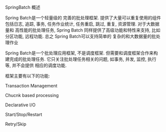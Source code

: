 SpringBatch 概述

Spring Batch是一个轻量级的 完善的批处理框架. 提供了大量可以重复使用的组件 包括日志, 追踪, 事务, 任务作业统计, 任务重启, 跳过, 重复, 资源管理. 对于大数据量和
高性能的批处理任务, Spring Batch 同样提供了高级功能和特性来支持, 比如分区功能, 远程功能. 总之 Spring Batch可以支持简单的 复杂的和大数据量的批处理作业

Spring Batch是一个批处理应用框架, 不是调度框架. 但需要和调度框架合作来构建完成的批处理任务. 它只关注批处理任务相关的问题, 如事务, 并发, 监控, 执行等, 并不会提供
相应的调度功能.

框架主要有以下的功能:

Transaction Management

Chucnk based processing

Declarative I/O

Start/Stop/Restart

Retry/Skip
